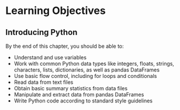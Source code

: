 # Learning Objectives
## Introducing Python

By the end of this chapter, you should be able to:
- Understand and use variables
- Work with common Python data types like integers, floats, strings, characters, lists, dictionaries, as well as  pandas DataFrames
- Use basic flow control, including for loops and conditionals
- Read data from text files
- Obtain basic summary statistics from data files
- Manipulate and extract data from pandas DataFrames
- Write Python code according to standard style guidelines
